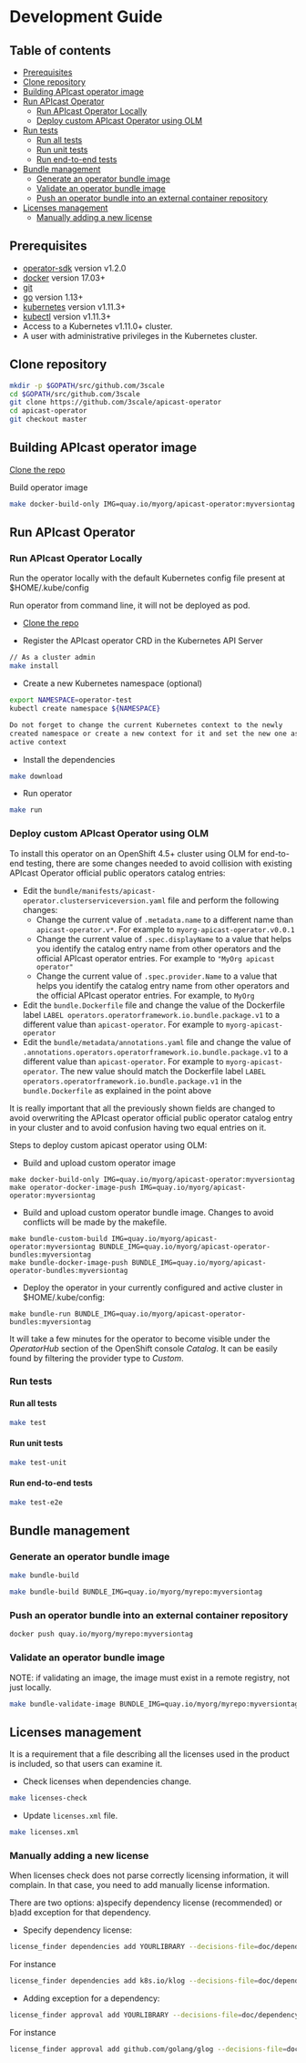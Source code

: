 # Development Guide

## Table of contents
* [Prerequisites](#Prerequisites)
* [Clone repository](#Clone-repository)
* [Building APIcast operator image](#building-APIcast-operator-image)
* [Run APIcast Operator](#run-APIcast-operator)
  * [Run APIcast Operator Locally](#run-APIcast-operator-locally)
  * [Deploy custom APIcast Operator using OLM](#deploy-custom-APIcast-operator-using-olm)
* [Run tests](#run-tests)
  * [Run all tests](#run-all-tests)
  * [Run unit tests](#run-unit-tests)
  * [Run end-to-end tests](#run-end-to-end-tests)
* [Bundle management](#bundle-management)
  * [Generate an operator bundle image](#generate-an-operator-bundle-image)
  * [Validate an operator bundle image](#validate-an-operator-bundle-image)
  * [Push an operator bundle into an external container repository](#push-an-operator-bundle-into-an-external-container-repository)
* [Licenses management](#licenses-management)
  * [Manually adding a new license](#manually-adding-a-new-license)

## Prerequisites

* [operator-sdk] version v1.2.0
* [docker] version 17.03+
* [git][git_tool]
* [go] version 1.13+
* [kubernetes] version v1.11.3+
* [kubectl] version v1.11.3+
* Access to a Kubernetes v1.11.0+ cluster.
* A user with administrative privileges in the Kubernetes cluster.

## Clone repository

```sh
mkdir -p $GOPATH/src/github.com/3scale
cd $GOPATH/src/github.com/3scale
git clone https://github.com/3scale/apicast-operator
cd apicast-operator
git checkout master
```
## Building APIcast operator image

[Clone the repo](#Clone-repository)

Build operator image

```sh
make docker-build-only IMG=quay.io/myorg/apicast-operator:myversiontag
```

## Run APIcast Operator

### Run APIcast Operator Locally

Run the operator locally with the default Kubernetes config file present at $HOME/.kube/config

Run operator from command line, it will not be deployed as pod.

* [Clone the repo](#Clone-repository)

* Register the APIcast operator CRD in the Kubernetes API Server

```sh
// As a cluster admin
make install
```

* Create a new Kubernetes namespace (optional)

```sh
export NAMESPACE=operator-test
kubectl create namespace ${NAMESPACE}

Do not forget to change the current Kubernetes context to the newly
created namespace or create a new context for it and set the new one as the
active context
```

* Install the dependencies

```sh
make download
```

* Run operator

```sh
make run
```

### Deploy custom APIcast Operator using OLM

To install this operator on an OpenShift 4.5+ cluster using OLM for
end-to-end testing, there are some changes needed to avoid collision with existing
APIcast Operator official public operators catalog entries:
* Edit the `bundle/manifests/apicast-operator.clusterserviceversion.yaml` file
  and perform the following changes:
    * Change the current value of `.metadata.name` to a different name
      than `apicast-operator.v*`. For example to `myorg-apicast-operator.v0.0.1`
    * Change the current value of `.spec.displayName` to a value that helps you
      identify the catalog entry name from other operators and the official
      APIcast operator entries. For example to `"MyOrg apicast operator"`
    * Change the current value of `.spec.provider.Name` to a value that helps
      you identify the catalog entry name from other operators and the official
      APIcast operator entries. For example, to `MyOrg`
* Edit the `bundle.Dockerfile` file and change the value of
  the Dockerfile label `LABEL operators.operatorframework.io.bundle.package.v1`
  to a different value than `apicast-operator`. For example to
  `myorg-apicast-operator`
* Edit the `bundle/metadata/annotations.yaml` file and change the value of
  `.annotations.operators.operatorframework.io.bundle.package.v1` to a
  different value than `apicast-operator`. For example to
  `myorg-apicast-operator`. The new value should match the
  Dockerfile label `LABEL operators.operatorframework.io.bundle.package.v1`
  in the `bundle.Dockerfile` as explained in the point above

It is really important that all the previously shown fields are changed
to avoid overwriting the APIcast operator official public operator
catalog entry in your cluster and to avoid confusion having two equal entries
on it.

Steps to deploy custom apicast operator using OLM:

* Build and upload custom operator image
```
make docker-build-only IMG=quay.io/myorg/apicast-operator:myversiontag
make operator-docker-image-push IMG=quay.io/myorg/apicast-operator:myversiontag
```

* Build and upload custom operator bundle image. Changes to avoid conflicts will be made by the makefile.
```
make bundle-custom-build IMG=quay.io/myorg/apicast-operator:myversiontag BUNDLE_IMG=quay.io/myorg/apicast-operator-bundles:myversiontag
make bundle-docker-image-push BUNDLE_IMG=quay.io/myorg/apicast-operator-bundles:myversiontag
```

* Deploy the operator in your currently configured and active cluster in $HOME/.kube/config:
```
make bundle-run BUNDLE_IMG=quay.io/myorg/apicast-operator-bundles:myversiontag
```

It will take a few minutes for the operator to become visible under
the _OperatorHub_ section of the OpenShift console _Catalog_. It can be
easily found by filtering the provider type to _Custom_.

### Run tests

#### Run all tests

```sh
make test
```

#### Run unit tests

```sh
make test-unit
```

#### Run end-to-end tests

```sh
make test-e2e
```

## Bundle management

### Generate an operator bundle image

```sh
make bundle-build
```

```sh
make bundle-build BUNDLE_IMG=quay.io/myorg/myrepo:myversiontag
```

### Push an operator bundle into an external container repository

```sh
docker push quay.io/myorg/myrepo:myversiontag
```

### Validate an operator bundle image

NOTE: if validating an image, the image must exist in a remote registry, not just locally.

```sh
make bundle-validate-image BUNDLE_IMG=quay.io/myorg/myrepo:myversiontag
```

## Licenses management

It is a requirement that a file describing all the licenses used in the product is included,
so that users can examine it.

* Check licenses when dependencies change.

```sh
make licenses-check
```

* Update `licenses.xml` file.

```sh
make licenses.xml
```

### Manually adding a new license

When licenses check does not parse correctly licensing information, it will complain.
In that case, you need to add manually license information.

There are two options: a)specify dependency license (recommended) or b)add exception for that dependency.

* Specify dependency license:

```sh
license_finder dependencies add YOURLIBRARY --decisions-file=doc/dependency_decisions.yml LICENSE --project-path "PROJECT URL"
```

For instance

```sh
license_finder dependencies add k8s.io/klog --decisions-file=doc/dependency_decisions.yml "Apache 2.0" --project-path "https://github.com/kubernetes/klog"
```

* Adding exception for a dependency:

```sh
license_finder approval add YOURLIBRARY --decisions-file=doc/dependency_decisions.yml --why "LICENSE_TYPE LINK_TO_LICENSE"
```

For instance

```sh
license_finder approval add github.com/golang/glog --decisions-file=doc/dependency_decisions.yml --why "Apache 2.0 License https://github.com/golang/glog/blob/master/LICENSE"
```

[git_tool]:https://git-scm.com/downloads
[operator-sdk]:https://github.com/operator-framework/operator-sdk
[docker]:https://docs.docker.com/install/
[go]:https://golang.org/
[kubernetes]:https://kubernetes.io/
[kubectl]:https://kubernetes.io/docs/tasks/tools/install-kubectl/

